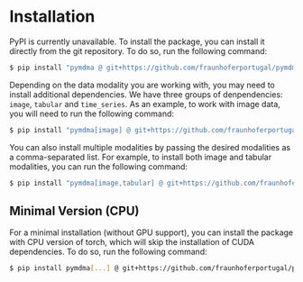 # Installation

PyPI is currently unavailable. To install the package, you can install it directly from the git repository. To do so, run the following command:

```bash
$ pip install "pymdma @ git+https://github.com/fraunhoferportugal/pymdma.git"
```

Depending on the data modality you are working with, you may need to install additional dependencies. We have three groups of denpendencies: `image`, `tabular` and `time_series`. As an example, to work with image data, you will need to run the following command:

```bash
$ pip install "pymdma[image] @ git+https://github.com/fraunhoferportugal/pymdma.git"
```

You can also install multiple modalities by passing the desired modalities as a comma-separated list. For example, to install both image and tabular modalities, you can run the following command:

```bash
$ pip install "pymdma[image,tabular] @ git+https://github.com/fraunhoferportugal/pymdma.git"
```

## Minimal Version (CPU)

For a minimal installation (without GPU support), you can install the package with CPU version of torch, which will skip the installation of CUDA dependencies. To do so, run the following command:

```bash
$ pip install pymdma[...] @ git+https://github.com/fraunhoferportugal/pymdma.git --find-url=https://download.pytorch.org/whl/cpu/torch_stable.html
```
